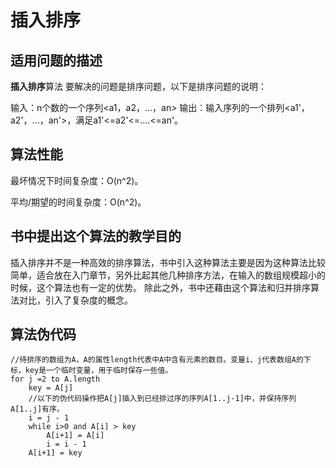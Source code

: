 插入排序
=====

适用问题的描述
----------------

**插入排序**算法 要解决的问题是排序问题，以下是排序问题的说明：

输入：n个数的一个序列<a1，a2，...，an>
输出：输入序列的一个排列<a1'，a2'，...，an'>，满足a1'<=a2'<=....<=an'。

算法性能
---------

最坏情况下时间复杂度：O(n^2)。

平均/期望的时间复杂度：O(n^2)。

书中提出这个算法的教学目的
-----------------------------
插入排序并不是一种高效的排序算法，书中引入这种算法主要是因为这种算法比较简单，适合放在入门章节，另外比起其他几种排序方法，在输入的数组规模超小的时候，这个算法也有一定的优势。
除此之外，书中还藉由这个算法和归并排序算法对比，引入了复杂度的概念。

算法伪代码
-----------

```
//待排序的数组为A，A的属性length代表中A中含有元素的数目。变量i、j代表数组A的下标，key是一个临时变量，用于临时保存一些值。
for j =2 to A.length
	key = A[j]
	//以下的伪代码操作把A[j]插入到已经排过序的序列A[1..j-1]中，并保持序列A[1..j]有序。
	i = j - 1
	while i>0 and A[i] > key
		A[i+1] = A[i]
		i = i - 1
	A[i+1] = key
```
